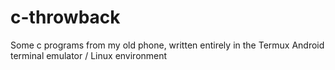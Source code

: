 # c-throwback
Some c programs from my old phone, written entirely in the Termux Android terminal emulator / Linux environment
